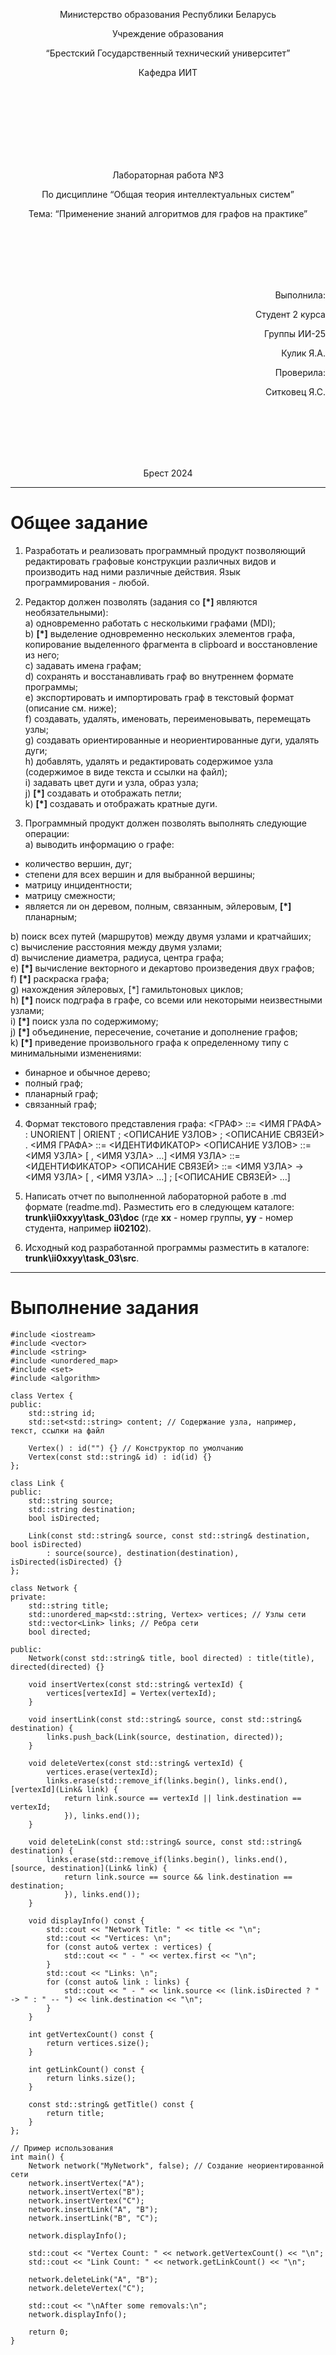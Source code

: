 <p align="center"> Министерство образования Республики Беларусь</p>
<p align="center">Учреждение образования</p>
<p align="center">“Брестский Государственный технический университет”</p>
<p align="center">Кафедра ИИТ</p>
<br><br><br><br><br><br><br>
<p align="center">Лабораторная работа №3</p>
<p align="center">По дисциплине “Общая теория интеллектуальных систем”</p>
<p align="center">Тема: “Применение знаний алгоритмов для графов на практике”</p>
<br><br><br><br><br>
<p align="right">Выполнила:</p>
<p align="right">Студент 2 курса</p>
<p align="right">Группы ИИ-25</p>
<p align="right">Кулик Я.А.</p>
<p align="right">Проверила:</p>
<p align="right">Ситковец Я.С.</p>
<br><br><br><br><br>
<p align="center">Брест 2024</p>

---

# Общее задание #
1. Разработать и реализовать программный продукт позволяющий
редактировать графовые конструкции различных видов и производить над
ними различные действия. Язык программирования - любой.

2. Редактор должен позволять (задания со **[\*]** являются необязательными):  
  a) одновременно работать с несколькими графами (MDI);  
  b) **[\*]** выделение одновременно нескольких элементов графа, копирование
выделенного фрагмента в clipboard и восстановление из него;  
  c) задавать имена графам;  
  d) сохранять и восстанавливать граф во внутреннем формате программы;  
  e) экспортировать и импортировать граф в текстовый формат (описание
см. ниже);  
  f) создавать, удалять, именовать, переименовывать, перемещать узлы;  
  g) создавать ориентированные и неориентированные дуги, удалять дуги;  
  h) добавлять, удалять и редактировать содержимое узла (содержимое в
виде текста и ссылки на файл);  
  i) задавать цвет дуги и узла, образ узла;  
  j) **[\*]** создавать и отображать петли;  
  k) **[\*]** создавать и отображать кратные дуги.

3. Программный продукт должен позволять выполнять следующие операции:  
  a) выводить информацию о графе:

 + количество вершин, дуг;
 + степени для всех вершин и для выбранной вершины;
 + матрицу инцидентности;
 + матрицу смежности;
 + является ли он деревом, полным, связанным, эйлеровым, **[\*]** планарным;

  b) поиск всех путей (маршрутов) между двумя узлами и кратчайших;  
  c) вычисление расстояния между двумя узлами;  
  d) вычисление диаметра, радиуса, центра графа;  
  e) **[\*]** вычисление векторного и декартово произведения двух графов;  
  f) **[\*]** раскраска графа;  
  g) нахождения эйлеровых, [*] гамильтоновых циклов;  
  h) **[\*]** поиск подграфа в графе, со всеми или некоторыми неизвестными
узлами;  
  i) **[\*]** поиск узла по содержимому;  
  j) **[\*]** объединение, пересечение, сочетание и дополнение графов;  
  k) **[\*]** приведение произвольного графа к определенному типу с
минимальными изменениями:

 + бинарное и обычное дерево;
 + полный граф;
 + планарный граф;
 + связанный граф;

4. Формат текстового представления графа:
<ГРАФ> ::= <ИМЯ ГРАФА> : UNORIENT | ORIENT ; <ОПИСАНИЕ УЗЛОВ> ;
<ОПИСАНИЕ СВЯЗЕЙ> .
<ИМЯ ГРАФА> ::= <ИДЕНТИФИКАТОР>
<ОПИСАНИЕ УЗЛОВ> ::= <ИМЯ УЗЛА> [ , <ИМЯ УЗЛА> …]
<ИМЯ УЗЛА> ::= <ИДЕНТИФИКАТОР>
<ОПИСАНИЕ СВЯЗЕЙ> ::= <ИМЯ УЗЛА> -> <ИМЯ УЗЛА> [ , <ИМЯ УЗЛА> …] ;
[<ОПИСАНИЕ СВЯЗЕЙ> …]

5. Написать отчет по выполненной лабораторной работе в .md формате (readme.md). Разместить его в следующем каталоге: **trunk\ii0xxyy\task_03\doc** (где **xx** - номер группы, **yy** - номер студента, например **ii02102**). 

6. Исходный код разработанной программы разместить в каталоге: **trunk\ii0xxyy\task_03\src**.

---

# Выполнение задания #
```С++
#include <iostream>
#include <vector>
#include <string>
#include <unordered_map>
#include <set>
#include <algorithm>

class Vertex {
public:
    std::string id;
    std::set<std::string> content; // Содержание узла, например, текст, ссылки на файл

    Vertex() : id("") {} // Конструктор по умолчанию
    Vertex(const std::string& id) : id(id) {}
};

class Link {
public:
    std::string source;
    std::string destination;
    bool isDirected;

    Link(const std::string& source, const std::string& destination, bool isDirected)
        : source(source), destination(destination), isDirected(isDirected) {}
};

class Network {
private:
    std::string title;
    std::unordered_map<std::string, Vertex> vertices; // Узлы сети
    std::vector<Link> links; // Ребра сети
    bool directed;

public:
    Network(const std::string& title, bool directed) : title(title), directed(directed) {}

    void insertVertex(const std::string& vertexId) {
        vertices[vertexId] = Vertex(vertexId);
    }

    void insertLink(const std::string& source, const std::string& destination) {
        links.push_back(Link(source, destination, directed));
    }

    void deleteVertex(const std::string& vertexId) {
        vertices.erase(vertexId);
        links.erase(std::remove_if(links.begin(), links.end(), [vertexId](Link& link) {
            return link.source == vertexId || link.destination == vertexId;
            }), links.end());
    }

    void deleteLink(const std::string& source, const std::string& destination) {
        links.erase(std::remove_if(links.begin(), links.end(), [source, destination](Link& link) {
            return link.source == source && link.destination == destination;
            }), links.end());
    }

    void displayInfo() const {
        std::cout << "Network Title: " << title << "\n";
        std::cout << "Vertices: \n";
        for (const auto& vertex : vertices) {
            std::cout << " - " << vertex.first << "\n";
        }
        std::cout << "Links: \n";
        for (const auto& link : links) {
            std::cout << " - " << link.source << (link.isDirected ? " -> " : " -- ") << link.destination << "\n";
        }
    }

    int getVertexCount() const {
        return vertices.size();
    }

    int getLinkCount() const {
        return links.size();
    }

    const std::string& getTitle() const {
        return title;
    }
};

// Пример использования
int main() {
    Network network("MyNetwork", false); // Создание неориентированной сети
    network.insertVertex("A");
    network.insertVertex("B");
    network.insertVertex("C");
    network.insertLink("A", "B");
    network.insertLink("B", "C");

    network.displayInfo();

    std::cout << "Vertex Count: " << network.getVertexCount() << "\n";
    std::cout << "Link Count: " << network.getLinkCount() << "\n";

    network.deleteLink("A", "B");
    network.deleteVertex("C");

    std::cout << "\nAfter some removals:\n";
    network.displayInfo();

    return 0;
}

```




